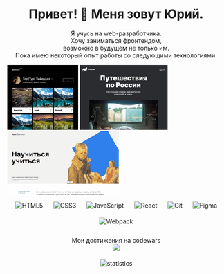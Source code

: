 <h1 align="center"> Привет! 👋  Меня зовут Юрий.</h1>
<p align="center">
Я учусь на web-разработчика.<br>
Хочу заниматься фронтендом,<br> возможно в будущем не только им.<br>
Пока имею некоторый опыт работы со следующими технологиями:
</p>
<div>
  <img src="assets/mesto.jpg">
  <img src="assets/russian-travel.jpg">
  <img src="assets/how-to-learn.gif">
</div>
<div align="center">  
<img style="margin: 10px" src="https://profilinator.rishav.dev/skills-assets/html5-original-wordmark.svg" alt="HTML5" height="50" />  
<img style="margin: 10px" src="https://profilinator.rishav.dev/skills-assets/css3-original-wordmark.svg" alt="CSS3" height="50" />  
<img style="margin: 10px" src="https://profilinator.rishav.dev/skills-assets/javascript-original.svg" alt="JavaScript" height="50" />  
<img style="margin: 10px" src="https://profilinator.rishav.dev/skills-assets/react-original-wordmark.svg" alt="React" height="50" />  
<img style="margin: 10px" src="https://profilinator.rishav.dev/skills-assets/git-scm-icon.svg" alt="Git" height="50" />  
<img style="margin: 10px" src="https://profilinator.rishav.dev/skills-assets/figma-icon.svg" alt="Figma" height="50" />  
<img style="margin: 10px" src="https://profilinator.rishav.dev/skills-assets/webpack-original.svg" alt="Webpack" height="50" />  
</div>  
<br/>
<div align="center">
Мои достижения на codewars<br>
<img src="https://www.codewars.com/users/AmonskyYN/badges/small" style="top: 30px"/>
</div>  
<br/>
<div align="center">
  <img src="https://github-readme-stats.vercel.app/api?username=YuryAmonsky" alt="statistics" />
</div>

